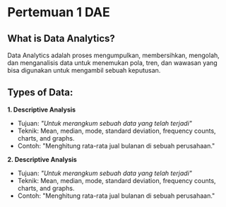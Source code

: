 # Pertemuan 1 DAE

## What is Data Analytics?
Data Analytics adalah proses mengumpulkan, membersihkan, mengolah, dan menganalisis data untuk menemukan pola, tren, dan wawasan yang bisa digunakan untuk mengambil sebuah keputusan.

## Types of Data:
**1. Descriptive Analysis**
- Tujuan: *"Untuk merangkum sebuah data yang telah terjadi"*
- Teknik: Mean, median, mode, standard deviation, frequency counts, charts, and graphs.
- Contoh: "Menghitung rata-rata jual bulanan di sebuah perusahaan."

**2. Descriptive Analysis**
- Tujuan: *"Untuk merangkum sebuah data yang telah terjadi"*
- Teknik: Mean, median, mode, standard deviation, frequency counts, charts, and graphs.
- Contoh: "Menghitung rata-rata jual bulanan di sebuah perusahaan."
